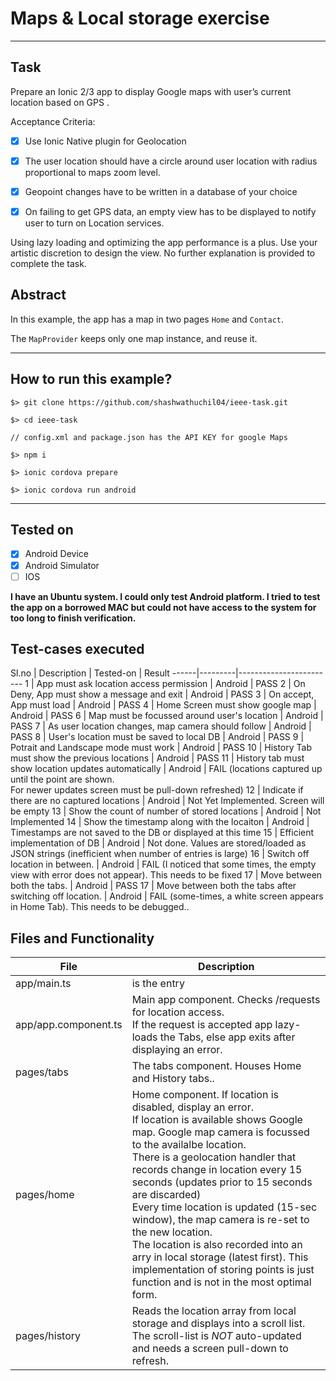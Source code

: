 # Maps & Local storage exercise

----

## Task

Prepare an Ionic 2/3 app to display Google maps with user’s current location based on GPS .

Acceptance Criteria:


- [x] Use Ionic Native plugin for Geolocation
- [x] The user location should have a circle around user location with radius proportional to maps zoom level.
- [x] Geopoint changes have to be written in a database of your choice
- [x] On failing to get GPS data, an empty view has to be displayed to notify user to turn on Location services.


Using lazy loading and optimizing the app performance is a plus. Use your artistic discretion to design the view. No further explanation is provided to complete the task.


## Abstract

In this example, the app has a map in two pages `Home` and `Contact`.

The `MapProvider` keeps only one map instance, and reuse it.

----

## How to run this example?

```
$> git clone https://github.com/shashwathuchil04/ieee-task.git

$> cd ieee-task

// config.xml and package.json has the API KEY for google Maps

$> npm i

$> ionic cordova prepare

$> ionic cordova run android

```
---

## Tested on

- [x] Android Device
- [x] Android Simulator
- [ ] IOS

**I have an Ubuntu system. I could only test Android platform. I tried to test the app on a borrowed MAC but could not have access to the system for too long to finish verification.**



## Test-cases executed

Sl.no | Description | Tested-on | Result
------|---------|------------------------
1 | App must ask location access permission | Android | PASS
2 | On Deny, App must show a message and exit | Android | PASS
3 | On accept, App must load | Android | PASS
4 | Home Screen must show google map | Android | PASS
6 | Map must be focussed around user's location | Android | PASS
7 | As user location changes, map camera should follow | Android | PASS
8 | User's location must be saved to local DB | Android | PASS
9 | Potrait and Landscape mode must work | Android | PASS
10 | History Tab must show the previous locations | Android | PASS
11 | History tab must show location updates automatically | Android | FAIL (locations captured up until the point are shown.<br> For newer updates screen must be pull-down refreshed)
12 | Indicate if there are no captured locations | Android | Not Yet Implemented. Screen will be empty
13 | Show the count of number of stored locations | Android | Not Implemented
14 | Show the timestamp along with the locaiton | Android | Timestamps are not saved to the DB or displayed at this time
15 | Efficient implementation of DB | Android | Not done. Values are stored/loaded as JSON strings (inefficient when number of entries is large)
16 | Switch off location in between. | Android | FAIL (I noticed that some times, the empty view with error does not appear). This needs to be fixed
17 | Move between both the tabs. | Android | PASS
17 | Move between both the tabs after switching off location. | Android | FAIL (some-times, a white screen appears in Home Tab). This needs to be debugged..


## Files and Functionality


File | Description
---------|---------
app/main.ts | is the entry
app/app.component.ts | Main app component. Checks /requests for location access. <br>If the request is accepted app lazy-loads the Tabs, else app exits after displaying an error.
pages/tabs | The tabs component. Houses Home and History tabs..
pages/home | Home component. If location is disabled, display an error.<br> If location is available shows Google map. Google map camera is focussed to the availalbe location.<br> There is a geolocation handler that records change in location every 15 seconds (updates prior to 15 seconds are discarded)<br>Every time location is updated (15-sec window), the map camera is re-set to the new location.<br>The location is also recorded into an arry in local storage (latest first). This implementation of storing points is just function and is not in the most optimal form.<br>
pages/history | Reads the location array from local storage and displays into a scroll list.<br> The scroll-list is *NOT* auto-updated and needs a screen pull-down to refresh.
